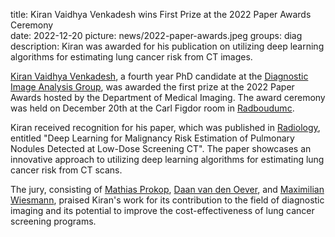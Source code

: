 title: Kiran Vaidhya Venkadesh wins First Prize at the 2022 Paper Awards Ceremony  
date: 2022-12-20
picture: news/2022-paper-awards.jpeg
groups: diag
description: Kiran was awarded for his publication on utilizing deep learning algorithms for estimating lung cancer risk from CT images.

[Kiran Vaidhya Venkadesh](member/kiran-vaidhya-venkadesh), a fourth year PhD candidate at the [Diagnostic Image Analysis Group](https://www.diagnijmegen.nl/), was awarded the first prize at the 2022 Paper Awards hosted by the Department of Medical Imaging. The award ceremony was held on December 20th at the Carl Figdor room in [Radboudumc](https://www.radboudumc.nl).

Kiran received recognition for his paper, which was published in [Radiology](https://pubs.rsna.org/doi/full/10.1148/radiol.2021204433), entitled "Deep Learning for Malignancy Risk Estimation of Pulmonary Nodules Detected at Low-Dose Screening CT". The paper showcases an innovative approach to utilizing deep learning algorithms for estimating lung cancer risk from CT scans.

The jury, consisting of [Mathias Prokop](https://www.radboudumc.nl/en/people/mathias-prokop), [Daan van den Oever](http://radboudimaging.nl/index.php/Person?name=Daan_van_den_Oever), and [Maximilian Wiesmann](https://www.radboudumc.nl/en/people/maximilian-wiesmann), praised Kiran's work for its contribution to the field of diagnostic imaging and its potential to improve the cost-effectiveness of lung cancer screening programs.
